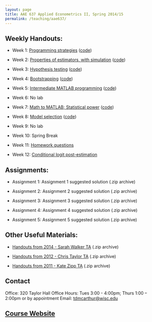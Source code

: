 ```yaml
---
layout: page
title: AAE 637 Applied Econometrics II, Spring 2014/15
permalink: /teaching/aae637/
---
```



## Weekly Handouts:

- Week 1: [Programming strategies](Lab1.pdf) ([code](Lab1-code.zip))

- Week 2: [Properties of estimators, with simulation](Lab2.pdf) ([code](Lab2-code.zip))

- Week 3: [Hypothesis testing](Lab3.pdf) ([code](Lab3-code.zip))

- Week 4: [Bootstrapping](Lab4.pdf) ([code](Lab4-code.zip))

- Week 5: [Intermediate MATLAB programming](Lab5.pdf) ([code](Lab5-code.zip))

- Week 6: No lab

- Week 7: [Math to MATLAB; Statistical power](Lab6.pdf) ([code](Lab6-code.zip))

- Week 8: [Model selection](Lab7.pdf) ([code](Lab7-code.zip))

- Week 9: No lab

- Week 10: Spring Break

- Week 11: [Homework questions](Lab8.pdf)

- Week 12: [Conditional logit post-estimation](Lab9.pdf)


## Assignments:

- Assignment 1: Assignment 1 suggested solution (.zip archive)

- Assignment 2: Assignment 2 suggested solution (.zip archive)

- Assignment 3: Assignment 3 suggested solution (.zip archive)

- Assignment 4: Assignment 4 suggested solution (.zip archive)

- Assignment 5: Assignment 5 suggested solution (.zip archive)


## Other Useful Materials:

- [Handouts from 2014 - Sarah Walker TA](http://www.aae.wisc.edu/tdmcarthur/aae637/Sarah_Walker_Handouts.zip) (.zip archive)

- [Handouts from 2012 - Chris Taylor TA](http://www.aae.wisc.edu/tdmcarthur/aae637/Chris_Taylor_Handouts.zip) (.zip archive)

- [Handouts from 2011 - Kate Zipp TA](http://www.aae.wisc.edu/tdmcarthur/aae637/Kate_Zipp_Handouts.zip) (.zip archive)


## Contact

Office: 320 Taylor Hall
Office Hours: Tues 3:00 - 4:00pm; Thurs 1:00 – 2:00pm or by appointment
Email: tdmcarthur@wisc.edu

## [Course Website](http://www.aae.wisc.edu/aae637/main.asp)
